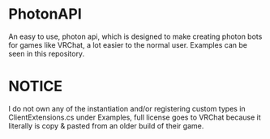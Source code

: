 # PhotonAPI
 An easy to use, photon api, which is designed to make creating photon bots for games like VRChat, a lot easier to the normal user. Examples can be seen in this repository.

# NOTICE
I do not own any of the instantiation and/or registering custom types in ClientExtensions.cs under Examples, full license goes to VRChat because it literally is copy & pasted from an older build of their game. <br />
